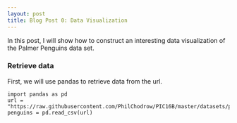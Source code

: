 ```yaml
---
layout: post
title: Blog Post 0: Data Visualization
---
```


In this post, I will show how to construct an interesting data visualization of the Palmer Penguins data set.

### Retrieve data
First, we will use pandas to retrieve data from the url.

```
import pandas as pd
url = "https://raw.githubusercontent.com/PhilChodrow/PIC16B/master/datasets/palmer_penguins.csv"
penguins = pd.read_csv(url)
```

